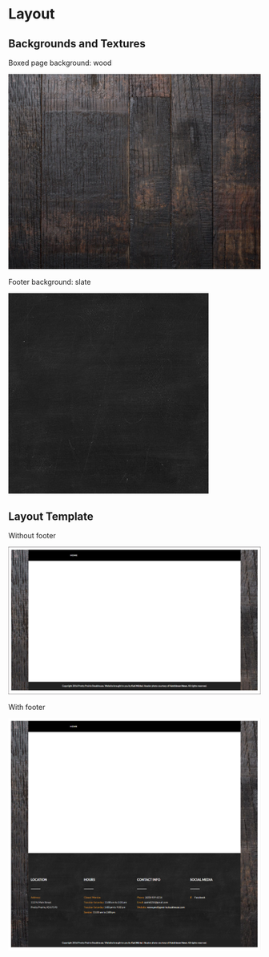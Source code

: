# Layout

## Backgrounds and Textures

Boxed page background: wood

![](images/layout-and-color-scheme/wood-background.jpg)

Footer background: slate

![](images/layout-and-color-scheme/slate-background.jpg)

## Layout Template

Without footer

![](images/page-template.jpg)

With footer

![](images/page-template-with-footer.jpg)
